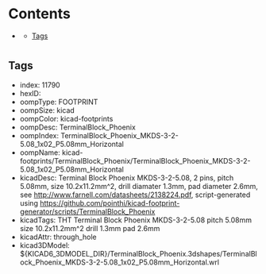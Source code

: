 



Contents
========

* [](#)
	* [Tags](#tags)

# 

## Tags

- index: 11790
- hexID: 
- oompType: FOOTPRINT
- oompSize: kicad
- oompColor: kicad-footprints
- oompDesc: TerminalBlock_Phoenix
- oompIndex: TerminalBlock_Phoenix_MKDS-3-2-5.08_1x02_P5.08mm_Horizontal
- oompName: kicad-footprints/TerminalBlock_Phoenix/TerminalBlock_Phoenix_MKDS-3-2-5.08_1x02_P5.08mm_Horizontal
- kicadDesc: Terminal Block Phoenix MKDS-3-2-5.08, 2 pins, pitch 5.08mm, size 10.2x11.2mm^2, drill diamater 1.3mm, pad diameter 2.6mm, see http://www.farnell.com/datasheets/2138224.pdf, script-generated using https://github.com/pointhi/kicad-footprint-generator/scripts/TerminalBlock_Phoenix
- kicadTags: THT Terminal Block Phoenix MKDS-3-2-5.08 pitch 5.08mm size 10.2x11.2mm^2 drill 1.3mm pad 2.6mm
- kicadAttr: through_hole
- kicad3DModel: ${KICAD6_3DMODEL_DIR}/TerminalBlock_Phoenix.3dshapes/TerminalBlock_Phoenix_MKDS-3-2-5.08_1x02_P5.08mm_Horizontal.wrl
